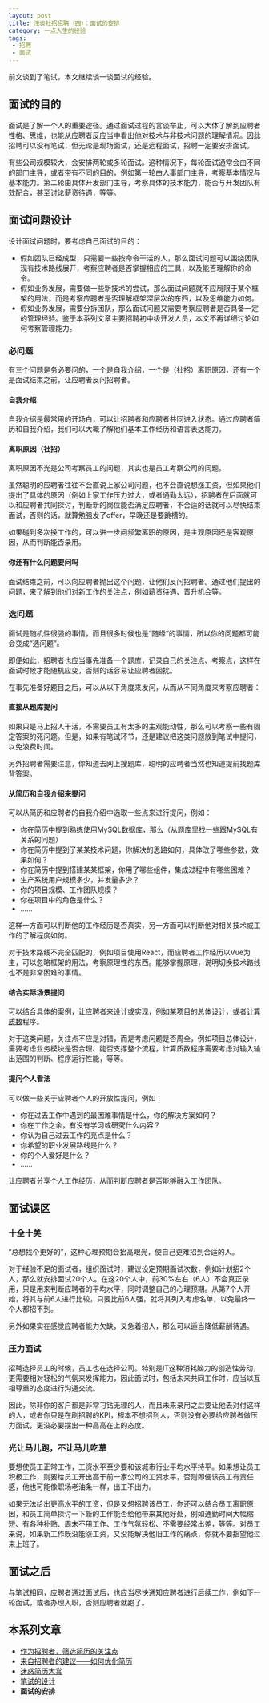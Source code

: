 ```yaml
---
layout: post
title: 浅谈社招招聘（四）：面试的安排
category: 一点人生的经验
tags:
 - 招聘
 - 面试
---
```

前文谈到了笔试，本文继续谈一谈面试的经验。

<!-- more -->

## 面试的目的

面试是了解一个人的重要途径。通过面试过程的言谈举止，可以大体了解到应聘者性格、思维，也能从应聘者反应当中看出他对技术与非技术问题的理解情况。因此招聘可以没有笔试，但无论是现场面试，还是远程面试，招聘一定要安排面试。

有些公司规模较大，会安排两轮或多轮面试。这种情况下，每轮面试通常会由不同的部门主导，或者带有不同的目的，例如第一轮由人事部门主导，考察基本情况与基本能力。第二轮由具体开发部门主导，考察具体的技术能力，能否与开发团队有效配合，甚至讨论薪资待遇，等等。

## 面试问题设计

设计面试问题时，要考虑自己面试的目的：

* 假如团队已经成型，只需要一些按命令干活的人，那么面试问题可以围绕团队现有技术路线展开，考察应聘者是否掌握相应的工具，以及能否理解你的命令。
* 假如业务发展，需要做一些新技术的尝试，那么面试问题就不应局限于某个框架的用法，而是考察应聘者是否理解框架深层次的东西，以及思维能力如何。
* 假如业务发展，需要分拆团队，那么面试问题又需要考察应聘者是否具备一定的管理经验。鉴于本系列文章主要招聘初中级开发人员，本文不再详细讨论如何考察管理能力。

### 必问题

有三个问题是务必要问的，一个是自我介绍，一个是（社招）离职原因，还有一个是面试结束之前，让应聘者反问招聘者。

#### 自我介绍

自我介绍是最常用的开场白，可以让招聘者和应聘者共同进入状态。通过应聘者简历和自我介绍，我们可以大概了解他们基本工作经历和语言表达能力。

#### 离职原因（社招）

离职原因不光是公司考察员工的问题，其实也是员工考察公司的问题。

虽然聪明的应聘者往往不会直说上家公司问题，也不会直说想涨工资，但如果他们提出了具体的原因（例如上家工作压力过大，或者通勤太远），招聘者在后面就可以和应聘者共同探讨，判断新的岗位能否满足应聘者，不合适的话就可以尽快结束面试，否则的话，就算勉强发了offer，早晚还是要跳槽的。

如果碰到多次换工作的，可以进一步问频繁离职的原因，是主观原因还是客观原因，从而判断能否录用。

#### 你还有什么问题要问吗

面试结束之前，可以向应聘者抛出这个问题，让他们反问招聘者。通过他们提出的问题，来了解到他们对新工作的关注点，例如薪资待遇、晋升机会等。

### 选问题

面试是随机性很强的事情，而且很多时候也是“随缘”的事情，所以你的问题都可能会变成“选问题”。

即便如此，招聘者也应当事先准备一个题库，记录自己的关注点、考察点，这样在面试时候才能随机应变，否则的话容易让应聘者困扰。

在事先准备好题目之后，可以从以下角度来发问，从而从不同角度来考察应聘者：

#### 直接从题库提问

如果只是马上招人干活，不需要员工有太多的主观能动性，那么可以考察一些有固定答案的死问题。但是，如果有笔试环节，还是建议把这类问题放到笔试中提问，以免浪费时间。

另外招聘者需要注意，你知道去网上搜题库，聪明的应聘者当然也知道提前找题库背答案。

#### 从简历和自我介绍来提问

可以从简历和应聘者的自我介绍中选取一些点来进行提问，例如：

* 你在简历中提到熟练使用MySQL数据库，那么（从题库里找一些跟MySQL有关系的问题）
* 你在简历中提到了某某技术问题，你解决的思路如何，具体改了哪些参数，效果如何？
* 你在简历中提到搭建某某框架，你用了哪些组件，集成过程中有哪些困难？
* 生产系统用户规模多少，并发量多少？
* 你的项目规模、工作团队规模？
* 你在项目中的角色是什么？
* ……

这样一方面可以判断他的工作经历是否真实，另一方面可以判断他对相关技术或工作的了解程度如何。

对于技术路线不完全匹配的，例如项目使用React，而应聘者工作经历以Vue为主，可以忽略框架的用法，考察原理性的东西。能够掌握原理，说明切换技术路线也不是非常困难的事情。

#### 结合实际场景提问

可以结合具体的案例，让应聘者来设计或实现，例如某项目的总体设计，或者[计算质数](https://program-think.blogspot.com/2011/12/prime-algorithm-1.html)程序。

对于这类问题，关注点不应是对错，而是考虑问题是否周全，例如项目总体设计，需要考虑业务模块是否合理、能否支撑整个流程，计算质数程序需要考虑对输入输出范围的判断、程序运行性能，等等。

#### 提问个人看法

可以做一些关于应聘者个人的开放性提问，例如：

* 你在过去工作中遇到的最困难事情是什么，你的解决方案如何？
* 你在工作之余，有没有学习或研究什么内容？
* 你认为自己过去工作的亮点是什么？
* 你希望的职业发展路线是什么？
* 你的个人爱好是什么？
* ……

让应聘者分享个人工作经历，从而判断应聘者是否能够融入工作团队。

## 面试误区

### 十全十美

“总想找个更好的”，这种心理预期会抬高眼光，使自己更难招到合适的人。

对于经验不足的面试者，组织面试时，建议设定预期面试次数，例如计划招2个人，那么就安排面试20个人。在这20个人中，前30%左右（6人）不会真正录用，只是用来判断应聘者的平均水平，同时调整自己的心理预期。从第7个人开始，将其与前6人进行比较，只要比前6人强，就将其列入考虑名单，以免最终一个人都招不到。

另外如果实在感觉应聘者能力欠缺，又急着招人，那么可以适当降低薪酬待遇。

### 压力面试

招聘选择员工的时候，员工也在选择公司。特别是IT这种消耗脑力的创造性劳动，更需要相对轻松的气氛来发挥能力，因此面试时，包括未来共同工作时，应当以互相尊重的态度进行沟通交流。

因此，除非你的客户都是非常刁钻无理的人，而且未来录用之后要让他去对付这样的人，或者你只是在刷招聘的KPI，根本不想招到人，否则没有必要给应聘者做压力面试，更没必要摆出一种高高在上的态度。

### 光让马儿跑，不让马儿吃草

要想使员工正常工作，工资水平至少要和该城市行业平均水平持平。如果想让员工积极工作，则要给员工开出高于前一家公司的工资水平，否则即便该员工有责任感，他也可能像职场老油条一样，出工不出力。

如果无法给出更高水平的工资，但是又想招聘该员工，你还可以结合员工离职原因，和员工简单探讨一下新的工作能否给他带来其他好处，例如通勤时间大幅缩短、有各种补贴、周末不用工作、工作气氛轻松、不需要经常出差，等等。对员工来说，如果新工作既没能涨工资，又没能解决他旧工作的痛点，你就不要指望他过来上班了。

## 面试之后

与笔试相同，应聘者通过面试后，也应当尽快通知应聘者进行后续工作，例如下一轮面试，或者办理入职，否则应聘者就跑了。

## 本系列文章

* [作为招聘者，筛选简历的关注点](/2020/08/16/resume-filtering/)
* [来自招聘者的建议——如何优化简历](/2020/08/20/resume-improvement/)
* [迷惑简历大赏](/2020/08/29/bad-resume/)
* [笔试的设计](/2021/02/12/hiring-test-paper/)
* **面试的安排**
